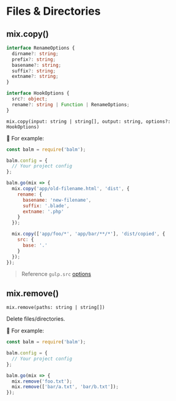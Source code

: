 # Files & Directories

## mix.copy()

```ts
interface RenameOptions {
  dirname?: string;
  prefix?: string;
  basename?: string;
  suffix?: string;
  extname?: string;
}

interface HookOptions {
  src?: object;
  rename?: string | Function | RenameOptions;
}
```

`mix.copy(input: string | string[], output: string, options?: HookOptions)`

🌰 For example:

```js
const balm = require('balm');

balm.config = {
  // Your project config
};

balm.go(mix => {
  mix.copy('app/old-filename.html', 'dist', {
    rename: {
      basename: 'new-filename',
      suffix: '.blade',
      extname: '.php'
    }
  });

  mix.copy(['app/foo/*', 'app/bar/**/*'], 'dist/copied', {
    src: {
      base: '.'
    }
  });
});
```

> Reference `gulp.src` [options](https://gulpjs.com/docs/en/api/src#options)

## mix.remove()

`mix.remove(paths: string | string[])`

Delete files/directories.

🌰 For example:

```js
const balm = require('balm');

balm.config = {
  // Your project config
};

balm.go(mix => {
  mix.remove('foo.txt');
  mix.remove(['bar/a.txt', 'bar/b.txt']);
});
```
